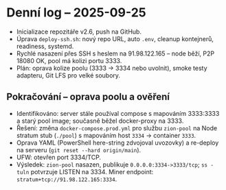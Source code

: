 # Denní log – 2025-09-25

- Inicializace repozitáře v2.6, push na GitHub.
- Úprava `deploy-ssh.sh`: nový repo URL, auto `.env`, cleanup kontejnerů, readiness, systemd.
- Rychlé nasazení přes SSH s heslem na 91.98.122.165 – node běží, P2P 18080 OK, pool má kolizi portu 3333.
- Plán: oprava kolize poolu (3333 -> 3334 nebo uvolnit), smoke testy adapteru, Git LFS pro velké soubory.

## Pokračování – oprava poolu a ověření
- Identifikováno: server stále používal compose s mapováním 3333:3333 a starý pool image; současně běžel docker-proxy na 3333.
- Řešení: změna `docker-compose.prod.yml` pro službu `zion-pool` na Node stratum stub (`./pool`) s mapováním host `3334` -> container `3333`.
- Oprava YAML (PowerShell here-string zdvojoval uvozovky) a re-deploy na serveru (`git reset --hard origin/main`).
- UFW: otevřen port 3334/TCP.
- Výsledek: `zion-pool` nasazen, publikuje `0.0.0.0:3334->3333/tcp`; `ss -tuln` potvrzuje LISTEN na 3334. Miner endpoint: `stratum+tcp://91.98.122.165:3334`.
